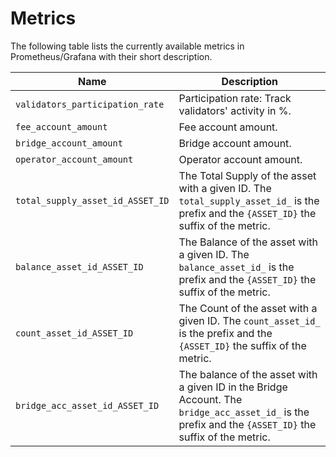 # Metrics

The following table lists the currently available metrics in Prometheus/Grafana with their short description.

| Name                                          | Description                                                                                                                                                                                                                                                                                                                                                                                                                                 |
|-----------------------------------------------|---------------------------------------------------------------------------------------------------------------------------------------------------------------------------------------------------------------------------------------------------------------------------------------------------------------------------------------------------------------------------------------------------------------------------------------------|
| `validators_participation_rate`               | Participation rate: Track validators' activity in %.                                                                                                                                                                                                                                                                                                                                                                                         |
| `fee_account_amount`                          | Fee account amount.
| `bridge_account_amount`                       | Bridge account amount.
| `operator_account_amount`                     | Operator account amount.
| `total_supply_asset_id_ASSET_ID`              | The Total Supply of the asset with a given ID. The `total_supply_asset_id_` is the prefix and the `{ASSET_ID}` the suffix of the metric.
| `balance_asset_id_ASSET_ID`                   | The Balance of the asset with a given ID. The `balance_asset_id_` is the prefix and the `{ASSET_ID}` the suffix of the metric.
| `count_asset_id_ASSET_ID`                     | The Count of the asset with a given ID. The `count_asset_id_` is the prefix and the `{ASSET_ID}` the suffix of the metric.
| `bridge_acc_asset_id_ASSET_ID`                | The balance of the asset with a given ID in the Bridge Account. The `bridge_acc_asset_id_` is the prefix and the `{ASSET_ID}` the suffix of the metric. 